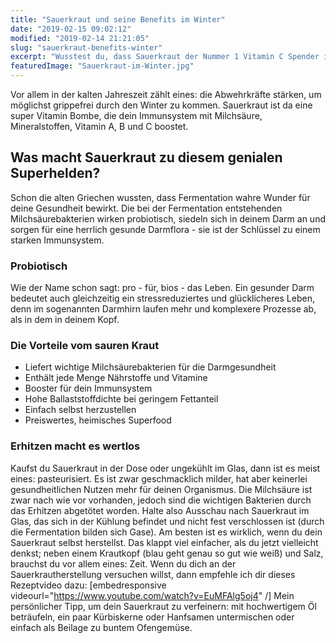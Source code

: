 ```yaml
---
title: "Sauerkraut und seine Benefits im Winter"
date: "2019-02-15 09:02:12"
modified: "2019-02-14 21:21:05"
slug: "sauerkraut-benefits-winter"
excerpt: "Wusstest du, dass Sauerkraut der Nummer 1 Vitamin C Spender ist und etwa 40% deines Tagesbedarfs abdeckt? Man kann sogar sagen, es ist das älteste, heimische Superfood. "
featuredImage: "Sauerkraut-im-Winter.jpg"
---
```


Vor allem in der kalten Jahreszeit zählt eines: die Abwehrkräfte stärken, um möglichst grippefrei durch den Winter zu kommen. Sauerkraut ist da eine super Vitamin Bombe, die dein Immunsystem mit Milchsäure, Mineralstoffen, Vitamin A, B und C boostet.

## Was macht Sauerkraut zu diesem genialen Superhelden?

Schon die alten Griechen wussten, dass Fermentation wahre Wunder für deine Gesundheit bewirkt. Die bei der Fermentation entstehenden Milchsäurebakterien wirken probiotisch, siedeln sich in deinem Darm an und sorgen für eine herrlich gesunde Darmflora - sie ist der Schlüssel zu einem starken Immunsystem.

### Probiotisch

Wie der Name schon sagt: pro - für, bios - das Leben. Ein gesunder Darm bedeutet auch gleichzeitig ein stressreduziertes und glücklicheres Leben, denn im sogenannten Darmhirn laufen mehr und komplexere Prozesse ab, als in dem in deinem Kopf.

### Die Vorteile vom sauren Kraut

*   Liefert wichtige Milchsäurebakterien für die Darmgesundheit
*   Enthält jede Menge Nährstoffe und Vitamine
*   Booster für dein Immunsystem
*   Hohe Ballaststoffdichte bei geringem Fettanteil
*   Einfach selbst herzustellen
*   Preiswertes, heimisches Superfood

### Erhitzen macht es wertlos

Kaufst du Sauerkraut in der Dose oder ungekühlt im Glas, dann ist es meist eines: pasteurisiert. Es ist zwar geschmacklich milder, hat aber keinerlei gesundheitlichen Nutzen mehr für deinen Organismus. Die Milchsäure ist zwar nach wie vor vorhanden, jedoch sind die wichtigen Bakterien durch das Erhitzen abgetötet worden. Halte also Ausschau nach Sauerkraut im Glas, das sich in der Kühlung befindet und nicht fest verschlossen ist (durch die Fermentation bilden sich Gase). Am besten ist es wirklich, wenn du dein Sauerkraut selbst herstellst. Das klappt viel einfacher, als du jetzt vielleicht denkst; neben einem Krautkopf (blau geht genau so gut wie weiß) und Salz, brauchst du vor allem eines: Zeit. Wenn du dich an der Sauerkrautherstellung versuchen willst, dann empfehle ich dir dieses Rezeptvideo dazu: \[embedresponsive videourl="https://www.youtube.com/watch?v=EuMFAlg5oj4" /\] Mein persönlicher Tipp, um dein Sauerkraut zu verfeinern: mit hochwertigem Öl beträufeln, ein paar Kürbiskerne oder Hanfsamen untermischen oder einfach als Beilage zu buntem Ofengemüse.
